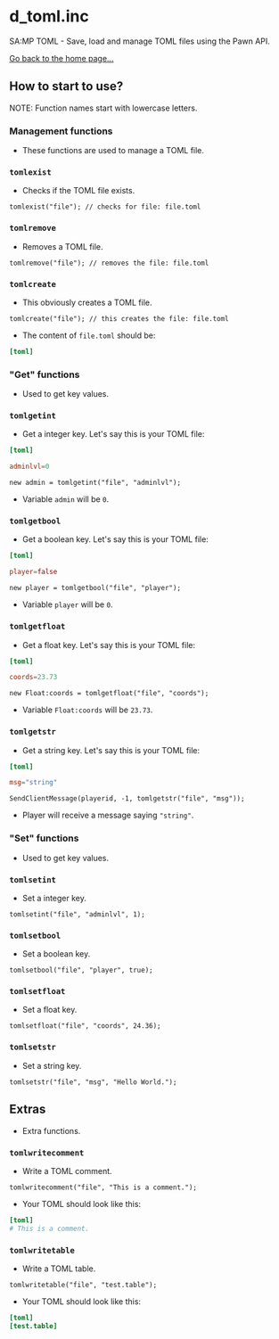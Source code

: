 # d_toml.inc
SA:MP TOML - Save, load and manage TOML files using the Pawn API.

[Go back to the home page...](../README.md)

## How to start to use?
NOTE: Function names start with lowercase letters.
### Management functions
- These functions are used to manage a TOML file.
### `tomlexist`
- Checks if the TOML file exists.

```pawn
tomlexist("file"); // checks for file: file.toml
```

### `tomlremove`
- Removes a TOML file.

```pawn
tomlremove("file"); // removes the file: file.toml
```

### `tomlcreate`
- This obviously creates a TOML file.

```pawn
tomlcreate("file"); // this creates the file: file.toml
```

- The content of `file.toml` should be:

```toml
[toml]

```
### "Get" functions
- Used to get key values.

### `tomlgetint`
- Get a integer key. Let's say this is your TOML file:

```toml
[toml]

adminlvl=0
```

```pawn
new admin = tomlgetint("file", "adminlvl");
```
- Variable `admin` will be `0`.

### `tomlgetbool`
- Get a boolean key. Let's say this is your TOML file:

```toml
[toml]

player=false
```

```pawn
new player = tomlgetbool("file", "player");
```
- Variable `player` will be `0`.

### `tomlgetfloat`
- Get a float key. Let's say this is your TOML file:

```toml
[toml]

coords=23.73
```

```pawn
new Float:coords = tomlgetfloat("file", "coords");
```
- Variable `Float:coords` will be `23.73`.

### `tomlgetstr`
- Get a string key. Let's say this is your TOML file:

```toml
[toml]

msg="string"
```

```pawn
SendClientMessage(playerid, -1, tomlgetstr("file", "msg"));
```
- Player will receive a message saying `"string"`.

### "Set" functions
- Used to get key values.

### `tomlsetint`
- Set a integer key.

```pawn
tomlsetint("file", "adminlvl", 1);
```

### `tomlsetbool`
- Set a boolean key.


```pawn
tomlsetbool("file", "player", true);
```

### `tomlsetfloat`
- Set a float key.

```pawn
tomlsetfloat("file", "coords", 24.36);
```


### `tomlsetstr`
- Set a string key.

```pawn
tomlsetstr("file", "msg", "Hello World.");
```

## Extras
- Extra functions.
### `tomlwritecomment`
- Write a TOML comment.

```pawn
tomlwritecomment("file", "This is a comment.");
```
- Your TOML should look like this:

```toml
[toml]
# This is a comment.
```

### `tomlwritetable`
- Write a TOML table.

```pawn
tomlwritetable("file", "test.table");
```

- Your TOML should look like this:

```toml
[toml]
[test.table]
```
